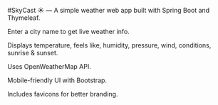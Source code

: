 #SkyCast ☀️ — A simple weather web app built with Spring Boot and Thymeleaf.

Enter a city name to get live weather info.

Displays temperature, feels like, humidity, pressure, wind, conditions, sunrise & sunset.

Uses OpenWeatherMap API.

Mobile-friendly UI with Bootstrap.

Includes favicons for better branding.
